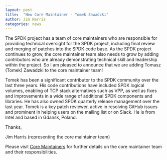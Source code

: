 ```yaml
---
layout: post
title:  "New Core Maintainer - Tomek Zawadzki"
author: Jim Harris
categories: news
---
```


The SPDK project has a team of core maintainers who are responsible for providing
technical oversight for the SPDK project, including final review and merging of
patches into the SPDK code base. As the SPDK project continues to grow, the core
maintainer team also needs to grow by adding contributors who are already
demonstrating technical skill and leadership within the project. So I am pleased
to announce that we are adding Tomasz (Tomek) Zawadzki to the core maintainer team!

Tomek has been a significant contributor to the SPDK community over the last three
years. His code contributions have included SPDK logical volumes, enabling of TCP
stack alternatives such as VPP, as well as fixes and improvements in a wide range
of additional SPDK components and libraries. He has also owned SPDK quarterly
release management over the last year.  Tomek is a key patch reviewer, active in
resolving GitHub issues and prominent in helping users on the mailing list or on
Slack. He is from Intel and based in Gdansk, Poland.

Thanks,

Jim Harris (representing the core maintainer team)

Please visit [Core Maintainers](http://www.spdk.io/development/#core) for further
details on the core maintainer team and their responsibilities.
